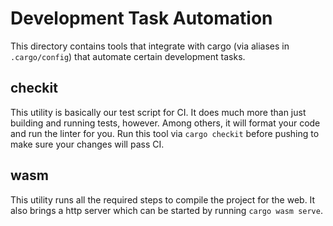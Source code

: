# Development Task Automation
This directory contains tools that integrate with cargo (via aliases in `.cargo/config`) that automate certain development tasks.

## checkit
This utility is basically our test script for CI.
It does much more than just building and running tests, however.
Among others, it will format your code and run the linter for you.
Run this tool via `cargo checkit` before pushing to make sure your changes will pass CI.

## wasm
This utility runs all the required steps to compile the project for the web.
It also brings a http server which can be started by running `cargo wasm serve`.
